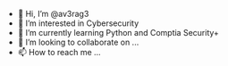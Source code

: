 - 👋 Hi, I’m @av3rag3
- 👀 I’m interested in Cybersecurity
- 🌱 I’m currently learning Python and Comptia Security+
- 💞️ I’m looking to collaborate on ...
- 📫 How to reach me ...

<!---
av3rag3/av3rag3 is a ✨ special ✨ repository because its `README.md` (this file) appears on your GitHub profile.
You can click the Preview link to take a look at your changes.
--->

